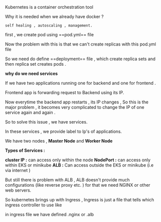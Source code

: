 
Kubernetes is a container orchestration tool 

Why it is needed when we already have docker ?

	self healing , autoscaling , management. 


first , we create pod using ==pod.yml== file 

Now the problem with this is that we can't create replicas with this pod.yml file

So we need do define ==deployment== file , which create replica sets and then replica set creates pods . 


**why do we need services** 

If we have two applications running one for backend and one for frontend . 

Frontend app is forwarding request to Backend using its IP. 

Now everytime the backend app restarts , its IP changes ,
So this is the major problem , it becomes very complicated to change the IP of one service again and again . 

So to solve this issue , we have services. 

In these services , we provide label to Ip's of applications. 


We have two nodes , **Master Node** and **Worker Node** 

**Types of Services :** 

**cluster IP :** can access only within the node
**NodePort :** can access only within EKS or minikube
**ALB :** Can access outside the EKS or minikube (i.e via internet )



But still there is problem with ALB , ALB doesn't provide much configurations (like reverse proxy etc. ) for that we need NGINX or other web servers. 

So kubernetes brings up with Ingress , Ingress is just a file that tells which ingress controller to use like 

in ingress file we have defined .nginx or .alb 








